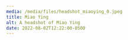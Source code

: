 ```yaml
---
media: /media/files/headshot_miaoying_0.jpeg
title: Miao Ying
alt: A headshot of Miao Ying
date: 2022-08-02T12:22:00-0500
---
```

